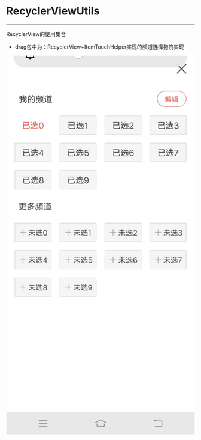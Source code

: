 # RecyclerViewUtils
---
RecyclerView的使用集合
* drag包中为：RecyclerView+ItemTouchHelper实现的频道选择拖拽实现

![我是图片](https://github.com/rotate-fly/RecyclerViewUtils/blob/master/app/images/drag180929.jpg?raw=true)